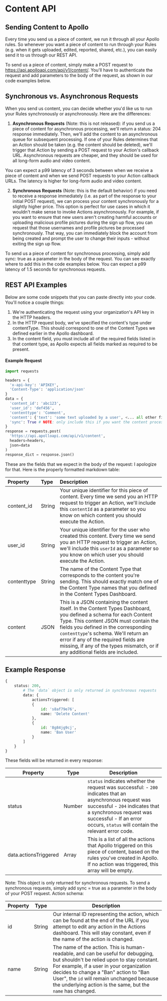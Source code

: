 # Content API

## Sending Content to Apollo

Every time you send us a piece of content, we run it through all your Apollo rules. So whenever you want a piece of content to run through your Rules (e.g. when it gets uploaded, edited, reported, shared, etc.), you can easily send it to us through our REST API.

To send us a piece of content, simply make a POST request to https://api.apolloapi.com/api/v1/content/. You'll have to authenticate the request and add parameters to the body of the request, as shown in our code examples below.

## Synchronous vs. Asynchronous Requests

When you send us content, you can decide whether you'd like us to run your Rules synchronously or asynchronously. Here are the differences:

1. **Asynchronous Requests** (Note: this is not released): if you send us a piece of content for asynchronous processing, we'll return a status: 204 response immediately. Then, we'll add the content to an asynchronous queue for subsequent processing. If one of your Rules determines that an Action should be taken (e.g. the content should be deleted), we'll trigger that Action by sending a POST request to your Action's callback URL. Asynchronous requests are cheaper, and they should be used for all long-form audio and video content.

You can expect a p99 latency of 3 seconds between when we receive a piece of content and when we send POST requests to your Action callback URLs. The latency is higher for long-form audio and video content.

2. **Synchronous Requests** (Note: this is the default behavior) if you need to receive a response immediately (i.e. as part of the response to your initial POST request), we can process your content synchronously for a slightly higher price. This option is perfect for use cases in which it wouldn't make sense to invoke Actions asynchronously. For example, if you want to ensure that new users aren't creating harmful accounts or uploading malicious profile pictures during the sign up flow, you can request that those usernames and profile pictures be processed synchronously. That way, you can immediately block the account from being created and prompt the user to change their inputs - without exiting the sign up flow.

To send us a piece of content for synchronous processing, simply add sync: true as a parameter in the body of the request. You can see exactly where to add this in the code examples below.
You can expect a p99 latency of 1.5 seconds for synchronous requests.

## REST API Examples

Below are some code snippets that you can paste directly into your code. You'll notice a couple things:

1. We're authenticating the request using your organization's API key in the HTTP headers.
2. In the HTTP request body, we've specified the content's type under contentType. This should correspond to one of the Content Types we defined earlier in the Apollo dashboard.
3. In the content field, you must include all of the required fields listed in that content type, as Apollo expects all fields marked as required to be present.

#### Example Request

```python
import requests

headers = {
  'x-api-key': 'APIKEY',
  'Content-Type': 'application/json'
}
data = {
  'content_id': 'abc123',
  'user_id': 'def456',
  'contenttype': 'Comment',
  'content': {'text': 'some text uploaded by a user', <... all other fields in your 'Comment' content type>},
  'sync': True # NOTE: only include this if you want the content processed synchronously [default]
}
response = requests.post(
  'https://api.apolloapi.com/api/v1/content',
  headers=headers,
  json=data
)
response_dict = response.json()
```

These are the fields that we expect in the body of the request:
I apologize for that. Here is the properly formatted markdown table:

| Property    | Type   | Description                                                                                                                                                                                                                                                                                                                                                           |
| :---------- | :----- | :-------------------------------------------------------------------------------------------------------------------------------------------------------------------------------------------------------------------------------------------------------------------------------------------------------------------------------------------------------------------- |
| content_id  | String | Your unique identifier for this piece of content. Every time we send you an HTTP request to trigger an Action, we'll include this `contentId` as a parameter so you know on which content you should execute the Action.                                                                                                                                              |
| user_id     | String | Your unique identifier for the user who created this content. Every time we send you an HTTP request to trigger an Action, we'll include this `userId` as a parameter so you know on which user you should execute the Action.                                                                                                                                        |
| contenttype | String | The name of the Content Type that corresponds to the content you're sending. This should exactly match one of the Content Type names that you defined in the Content Types Dashboard.                                                                                                                                                                                 |
| content     | JSON   | This is a JSON containing the content itself. In the Content Types Dashboard, you defined a schema for each Content Type. This content JSON must contain the fields you defined in the corresponding `contenttype`'s schema. We'll return an error if any of the required fields are missing, if any of the types mismatch, or if any additional fields are included. |

## Example Response

```python
{
    status: 200,
        # The `data` object is only returned in synchronous requests
        data: {
            actionsTriggered: [
            {
                id: 's8af79e76',
                name: 'Delete Content'
            },
            {
                id: '8g84jg9cj',
                name: 'Ban User'
            }
        ]
    }
}
```

These fields will be returned in every response:

| Property              | Type   | Description                                                                                                                                                                                                                                           |
| --------------------- | ------ | ----------------------------------------------------------------------------------------------------------------------------------------------------------------------------------------------------------------------------------------------------- |
| status                | Number | `status` indicates whether the request was successful: - `200` indicates that an asynchronous request was successful - `204` indicates that a synchronous request was successful - If an error occurs, `status` will contain the relevant error code. |
| data.actionsTriggered | Array  | This is a list of all the actions that Apollo triggered on this piece of content, based on the rules you've created in Apollo. If no action was triggered, this array will be empty.                                                                  |

Note: This object is only returned for synchronous requests. To send a synchronous requests, simply add sync = true as a parameter in the body of your POST request.
Action schema:

| Property | Type   | Description                                                                                                                                                                                                                                                                                                                       |
| -------- | ------ | --------------------------------------------------------------------------------------------------------------------------------------------------------------------------------------------------------------------------------------------------------------------------------------------------------------------------------- |
| id       | String | Our internal ID representing the action, which can be found at the end of the URL if you attempt to edit any action in the Actions dashboard. This will stay constant, even if the name of the action is changed.                                                                                                                 |
| name     | String | The name of the action. This is human-readable, and can be useful for debugging, but shouldn't be relied upon to stay constant. For example, if a user in your organization decides to change a "Ban" action to "Ban User", the `id` will remain unchanged because the underlying action is the same, but the `name` has changed. |
